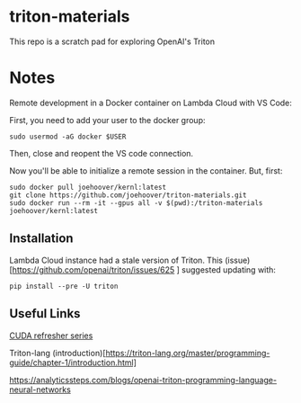 # triton-materials
This repo is a scratch pad for exploring OpenAI's Triton

# Notes

Remote development in a Docker container on Lambda Cloud with VS Code:

First, you need to add your user to the docker group:

```
sudo usermod -aG docker $USER
```

Then, close and reopent the VS code connection. 

Now you'll be able to initialize a remote session in the container. But, first:

```
sudo docker pull joehoover/kernl:latest
git clone https://github.com/joehoover/triton-materials.git
sudo docker run --rm -it --gpus all -v $(pwd):/triton-materials joehoover/kernl:latest
```

## Installation

Lambda Cloud instance had a stale version of Triton. This (issue)[https://github.com/openai/triton/issues/625
] suggested updating with: 

```
pip install --pre -U triton
```

## Useful Links

[CUDA refresher series](https://developer.nvidia.com/blog/tag/cuda-refresher/)

Triton-lang (introduction)[https://triton-lang.org/master/programming-guide/chapter-1/introduction.html]

https://analyticssteps.com/blogs/openai-triton-programming-language-neural-networks